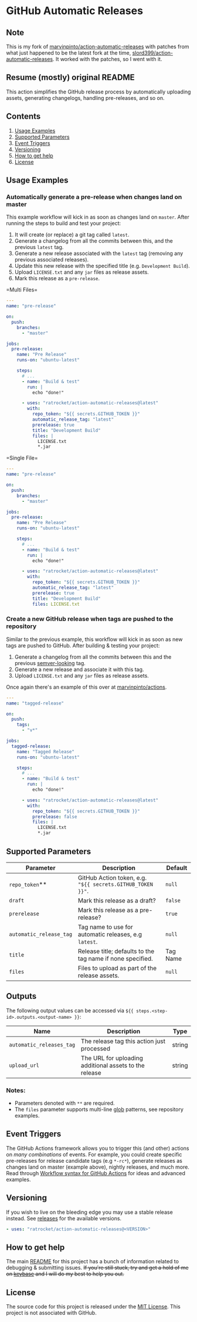 # GitHub Automatic Releases

## Note

This is my fork of
[marvinpinto/action-automatic-releases](https://github.com/marvinpinto/action-automatic-releases)
with patches from what just happened to be the latest fork at the time,
[slord399/action-automatic-releases](https://github.com/slord399/action-automatic-releases).
It worked with the patches, so I went with it.

## Resume (mostly) original README

This action simplifies the GitHub release process by automatically
uploading assets, generating changelogs, handling pre-releases, and so
on.

## Contents

1. [Usage Examples](#usage-examples)
1. [Supported Parameters](#supported-parameters)
1. [Event Triggers](#event-triggers)
1. [Versioning](#versioning)
1. [How to get help](#how-to-get-help)
1. [License](#license)

## Usage Examples

### Automatically generate a pre-release when changes land on master

This example workflow will kick in as soon as changes land on `master`.
After running the steps to build and test your project:

1. It will create (or replace) a git tag called `latest`.
1. Generate a changelog from all the commits between this, and the
   previous `latest` tag.
1. Generate a new release associated with the `latest` tag (removing any
   previous associated releases).
1. Update this new release with the specified title (e.g. `Development
   Build`).
1. Upload `LICENSE.txt` and any `jar` files as release assets.
1. Mark this release as a `pre-release`.


=Multi Files=
```yaml
---
name: "pre-release"

on:
  push:
    branches:
      - "master"

jobs:
  pre-release:
    name: "Pre Release"
    runs-on: "ubuntu-latest"

    steps:
      # ...
      - name: "Build & test"
        run: |
          echo "done!"

      - uses: "ratrocket/action-automatic-releases@latest"
        with:
          repo_token: "${{ secrets.GITHUB_TOKEN }}"
          automatic_release_tag: "latest"
          prerelease: true
          title: "Development Build"
          files: |
            LICENSE.txt
            *.jar
```

=Single File=
```yaml
---
name: "pre-release"

on:
  push:
    branches:
      - "master"

jobs:
  pre-release:
    name: "Pre Release"
    runs-on: "ubuntu-latest"

    steps:
      # ...
      - name: "Build & test"
        run: |
          echo "done!"

      - uses: "ratrocket/action-automatic-releases@latest"
        with:
          repo_token: "${{ secrets.GITHUB_TOKEN }}"
          automatic_release_tag: "latest"
          prerelease: true
          title: "Development Build"
          files: LICENSE.txt
```

### Create a new GitHub release when tags are pushed to the repository

Similar to the previous example, this workflow will kick in as soon as
new tags are pushed to GitHub. After building & testing your project:

1. Generate a changelog from all the commits between this and the
   previous [semver-looking](https://semver.org/) tag.
1. Generate a new release and associate it with this tag.
1. Upload `LICENSE.txt` and any `jar` files as release assets.

Once again there's an example of this over at
[marvinpinto/actions](https://github.com/marvinpinto/actions/releases/latest).

```yaml
---
name: "tagged-release"

on:
  push:
    tags:
      - "v*"

jobs:
  tagged-release:
    name: "Tagged Release"
    runs-on: "ubuntu-latest"

    steps:
      # ...
      - name: "Build & test"
        run: |
          echo "done!"

      - uses: "ratrocket/action-automatic-releases@latest"
        with:
          repo_token: "${{ secrets.GITHUB_TOKEN }}"
          prerelease: false
          files: |
            LICENSE.txt
            *.jar
```

## Supported Parameters

| Parameter               | Description                                                | Default  |
| ----------------------- | ---------------------------------------------------------- | -------- |
| `repo_token`\*\*        | GitHub Action token, e.g. `"${{ secrets.GITHUB_TOKEN }}"`. | `null`   |
| `draft`                 | Mark this release as a draft?                              | `false`  |
| `prerelease`            | Mark this release as a pre-release?                        | `true`   |
| `automatic_release_tag` | Tag name to use for automatic releases, e.g `latest`.      | `null`   |
| `title`                 | Release title; defaults to the tag name if none specified. | Tag Name |
| `files`                 | Files to upload as part of the release assets.             | `null`   |

## Outputs

The following output values can be accessed via `${{ steps.<step-id>.outputs.<output-name> }}`:

| Name                     | Description                                            | Type   |
| ------------------------ | ------------------------------------------------------ | ------ |
| `automatic_releases_tag` | The release tag this action just processed             | string |
| `upload_url`             | The URL for uploading additional assets to the release | string |

### Notes:

- Parameters denoted with `**` are required.
- The `files` parameter supports multi-line
  [glob](https://github.com/isaacs/node-glob) patterns, see repository
  examples.

## Event Triggers

The GitHub Actions framework allows you to trigger this (and other)
actions on _many combinations_ of events. For example, you could create
specific pre-releases for release candidate tags (e.g `*-rc*`), generate
releases as changes land on master (example above), nightly releases,
and much more. Read through [Workflow syntax for GitHub
Actions](https://help.github.com/en/articles/workflow-syntax-for-github-actions)
for ideas and advanced examples.

## Versioning

If you wish to live on the bleeding edge you may use a stable release
instead. See [releases](../../releases/latest) for the available
versions.

```yaml
- uses: "ratrocket/action-automatic-releases@<VERSION>"
```

## How to get help

The main
[README](https://github.com/marvinpinto/actions/blob/master/README.md)
for this project has a bunch of information related to debugging &
submitting issues. ~~If you're still stuck, try and get a hold of me on
[keybase](https://keybase.io/marvinpinto) and I will do my best to help
you out.~~

## License

The source code for this project is released under the [MIT
License](/LICENSE). This project is not associated with GitHub.
